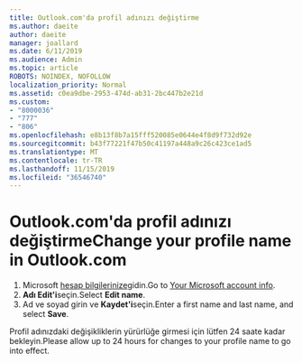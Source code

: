 ```yaml
---
title: Outlook.com'da profil adınızı değiştirme
ms.author: daeite
author: daeite
manager: joallard
ms.date: 6/11/2019
ms.audience: Admin
ms.topic: article
ROBOTS: NOINDEX, NOFOLLOW
localization_priority: Normal
ms.assetid: c0ea9dbe-2953-474d-ab31-2bc447b2e21d
ms.custom:
- "8000036"
- "777"
- "806"
ms.openlocfilehash: e8b13f8b7a15fff520085e0644e4f8d9f732d92e
ms.sourcegitcommit: b43f77221f47b50c41197a448a9c26c423ce1ad5
ms.translationtype: MT
ms.contentlocale: tr-TR
ms.lasthandoff: 11/15/2019
ms.locfileid: "36546740"
---
```

# <a name="change-your-profile-name-in-outlookcom"></a><span data-ttu-id="693f5-102">Outlook.com'da profil adınızı değiştirme</span><span class="sxs-lookup"><span data-stu-id="693f5-102">Change your profile name in Outlook.com</span></span>

1. <span data-ttu-id="693f5-103">Microsoft [hesap bilgilerinize](https://go.microsoft.com/fwlink/p/?linkid=860841)gidin.</span><span class="sxs-lookup"><span data-stu-id="693f5-103">Go to [Your Microsoft account info](https://go.microsoft.com/fwlink/p/?linkid=860841).</span></span>
2. <span data-ttu-id="693f5-104">**Adı Edit'i**seçin.</span><span class="sxs-lookup"><span data-stu-id="693f5-104">Select **Edit name**.</span></span>
3. <span data-ttu-id="693f5-105">Ad ve soyad girin ve **Kaydet'i**seçin.</span><span class="sxs-lookup"><span data-stu-id="693f5-105">Enter a first name and last name, and select **Save**.</span></span>

<span data-ttu-id="693f5-106">Profil adınızdaki değişikliklerin yürürlüğe girmesi için lütfen 24 saate kadar bekleyin.</span><span class="sxs-lookup"><span data-stu-id="693f5-106">Please allow up to 24 hours for changes to your profile name to go into effect.</span></span>